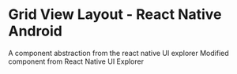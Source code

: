 # Grid View Layout - React Native Android

A component abstraction from the react native UI explorer
Modified component from React Native UI Explorer